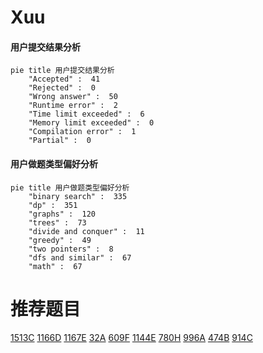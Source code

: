 # Xuu

<!-- tabs:start -->



#### **用户提交结果分析**

```mermaid
pie title 用户提交结果分析
    "Accepted" :  41
    "Rejected" :  0
    "Wrong answer" :  50
    "Runtime error" :  2
    "Time limit exceeded" :  6
    "Memory limit exceeded" :  0
    "Compilation error" :  1
    "Partial" :  0
```

#### **用户做题类型偏好分析**

```mermaid
pie title 用户做题类型偏好分析
    "binary search" :  335
    "dp" :  351
    "graphs" :  120
    "trees" :  73
    "divide and conquer" :  11
    "greedy" :  49
    "two pointers" :  8
    "dfs and similar" :  67
    "math" :  67
```



<!-- tabs:end -->
# 推荐题目
[1513C](https://codeforces.com/contest/1513/problem/C)
[1166D](https://codeforces.com/contest/1166/problem/D)
[1167E](https://codeforces.com/contest/1167/problem/E)
[32A](https://codeforces.com/contest/32/problem/A)
[609F](https://codeforces.com/contest/609/problem/F)
[1144E](https://codeforces.com/contest/1144/problem/E)
[780H](https://codeforces.com/contest/780/problem/H)
[996A](https://codeforces.com/contest/996/problem/A)
[474B](https://codeforces.com/contest/474/problem/B)
[914C](https://codeforces.com/contest/914/problem/C)
